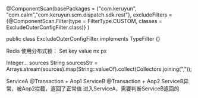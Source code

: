 
@ComponentScan(basePackages = {"com.keruyun", "com.calm","com.keruyun.scm.dispatch.sdk.rest"},
        excludeFilters = {@ComponentScan.Filter(type = FilterType.CUSTOM, classes = ExcludeOuterConfigFilter.class)}
)

public class ExcludeOuterConfigFilter implements TypeFilter {}

 



Redis 使用分布式锁：
	Set key value nx px

Integer... sources
String sourcesStr = Arrays.stream(sources).map(String::valueOf).collect(Collectors.joining(","));


ServiceA 	@Transaction + Aop1
	ServiceB 	@Transaction + Aop2	
	ServiceB异常，被Aop2拦截，返回了正常值
		进入ServiceA，需要判断ServiceB返回的





